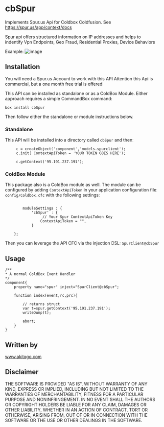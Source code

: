 # cbSpur

Implements Spur.us Api for Coldbox Coldfusion.
See https://spur.us/app/context/docs

Spur api offers structured information on IP addresses and helps to indentify Vpn Endpoints, Geo Fraud, Residential Proxies, Device Behaviors

Example: 
![image](https://user-images.githubusercontent.com/2843376/122043056-31aec000-cddb-11eb-8fb5-ebff9513626c.png)


## Installation

You will need a Spur.us Account to work with this API
Attention this Api is commercial, but a one month free trial is offered


This API can be installed as standalone or as a ColdBox Module.  Either approach requires a simple CommandBox command:

```
box install cbSpur
```

Then follow either the standalone or module instructions below.

### Standalone

This API will be installed into a directory called `cbSpur` and then:

```
     c = createObject('component','models.spurclient');
     c.init( ContextApiToken = 'YOUR TOKEN GOES HERE');

     c.getContext('95.191.237.191');
```

### ColdBox Module

This package also is a ColdBox module as well.  The module can be configured by adding `ContextApiToken` in your application configuration file: `config/Coldbox.cfc` with the following settings:

```

		moduleSettings : {
			'cbSpur' : {
                 // Your Spur ContextApiToken Key
                ContextApiToken = "",
            }

    };
```

Then you can leverage the API CFC via the injection DSL: `SpurClient@cbSpur`

## Usage

```
/**
* A normal ColdBox Event Handler
*/
component{
    property name="spur" inject="SpurClient@cbSpur";

    function index(event,rc,prc){

        // returns struct
        var t=spur.getContext('95.191.237.191');
        writeDump(t);

        abort;
    }
}
```

## Written by
www.akitogo.com

## Disclaimer
THE SOFTWARE IS PROVIDED "AS IS", WITHOUT WARRANTY OF ANY KIND, EXPRESS OR IMPLIED, INCLUDING BUT NOT LIMITED TO THE WARRANTIES OF MERCHANTABILITY, FITNESS FOR A PARTICULAR PURPOSE AND NONINFRINGEMENT. IN NO EVENT SHALL THE AUTHORS OR COPYRIGHT HOLDERS BE LIABLE FOR ANY CLAIM, DAMAGES OR OTHER LIABILITY, WHETHER IN AN ACTION OF CONTRACT, TORT OR OTHERWISE, ARISING FROM, OUT OF OR IN CONNECTION WITH THE SOFTWARE OR THE USE OR OTHER DEALINGS IN THE SOFTWARE.